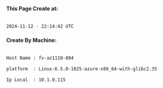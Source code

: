 
   
#### This Page Create at:

```bash

2024-11-12 - 22:14:42 UTC

```

#### Create By Machine:

```bash

Host Name : fv-az1110-804

platform  : Linux-6.5.0-1025-azure-x86_64-with-glibc2.35

Ip Local  : 10.1.0.115

```

